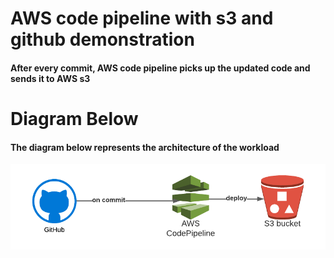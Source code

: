 # AWS code pipeline with s3 and github demonstration
#### After every commit, AWS code pipeline picks up the updated code and sends it to AWS s3

# Diagram Below
#### The diagram below represents the architecture of the workload

![Code Pipeline Diagram](https://github.com/blackxavier/code-pipeline-test/blob/main/assets/img/code-pipeline.png "a title")

